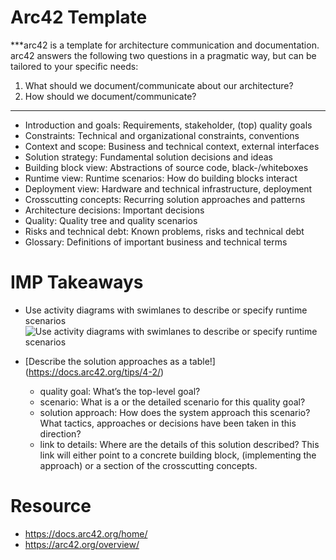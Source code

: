 
# Arc42 Template
***arc42 is a template for architecture communication and documentation.   
arc42 answers the following two questions in a pragmatic way, but can be tailored to your specific needs:   
1. What should we document/communicate about our architecture?   
2. How should we document/communicate?   
***

- Introduction and goals: Requirements, stakeholder, (top) quality goals  
- Constraints: Technical and organizational constraints, conventions  
- Context and scope: Business and technical context, external interfaces  
- Solution strategy: Fundamental solution decisions and ideas  
- Building block view: Abstractions of source code, black-/whiteboxes  
- Runtime view: Runtime scenarios: How do building blocks interact  
- Deployment view: Hardware and technical infrastructure, deployment  
- Crosscutting concepts: Recurring solution approaches and patterns  
- Architecture decisions: Important decisions  
- Quality: Quality tree and quality scenarios  
- Risks and technical debt: Known problems, risks and technical debt  
- Glossary: Definitions of important business and technical terms  

# IMP Takeaways 

- Use activity diagrams with swimlanes to describe or specify runtime scenarios
![Use activity diagrams with swimlanes to describe or specify runtime scenarios](https://docs.arc42.org/images/06-activity-with-swimlane.png)

- [Describe the solution approaches as a table!] (https://docs.arc42.org/tips/4-2/)
  - quality goal: What’s the top-level goal?
  - scenario: What is a or the detailed scenario for this quality goal?
  - solution approach: How does the system approach this scenario? What tactics, approaches or decisions have been taken in this direction?
  - link to details: Where are the details of this solution described? This link will either point to a concrete building block, (implementing the approach) or a section of the crosscutting concepts.
  

# Resource
- https://docs.arc42.org/home/ 
- https://arc42.org/overview/


